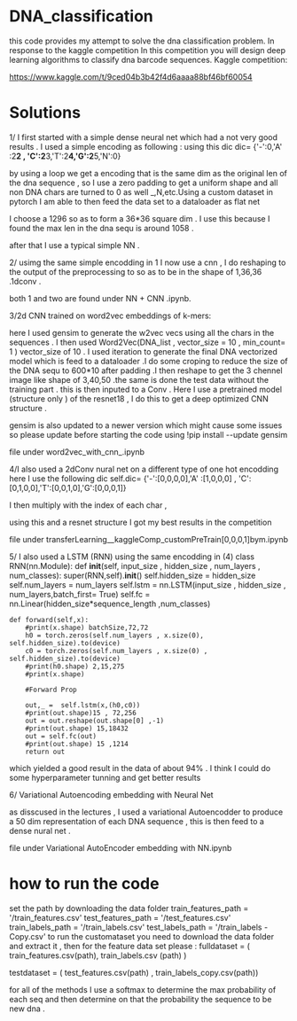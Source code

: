 # DNA_classification

this code provides my attempt to solve the dna classification problem. In response to the kaggle competition 
In this competition you will design deep learning algorithms to classify dna barcode sequences. 
Kaggle competition:

https://www.kaggle.com/t/9ced04b3b42f4d6aaaa88bf46bf60054



# Solutions 
1/ I first started with a simple dense neural net which had a not very good results . I used a simple encoding as following :
using this dic
dic= {'-':0,'A' :2**2 , 'C':2**3,'T':2**4,'G':2**5,'N':0}

by using a loop we get a encoding that is the same dim as the original len of the dna sequence , so I use a zero padding to get a uniform shape and all non DNA chars are turned to 0 as well _,N,etc.Using a custom dataset in pytorch I am able to then feed the data set to a dataloader as flat net 

I choose a 1296 so as to form a 36*36 square dim . I use this because I found the max len in the dna sequ is around 1058 .

after that I use a typical simple NN .


2/ usimg the same simple encodding in 1 I now use a cnn , I do reshaping to the output of the preprocessing to so as to be in the shape of 1,36,36 .1dconv .

both 1 and two are found under NN + CNN .ipynb.

3/2d CNN trained on word2vec embeddings of k-mers:

here I used gensim to generate the w2vec vecs using all the chars in the sequences . I then used Word2Vec(DNA_list , vector_size = 10 , min_count= 1 ) vector_size of 10 . I used iteration to generate the final DNA vectorized model which is feed to a dataloader .I do some croping to reduce the size of the DNA sequ to 600*10 after padding .I then reshape to get the 3 chennel image like shape of 3,40,50 .the same is done the test data without the training part . this is then inputed to a Conv . Here I use a pretrained model (structure only ) of the resnet18 , I do this to get a deep optimized CNN structure .


gensim is also updated to a newer version which might cause some issues so please update before starting the code using !pip install --update gensim 

file under word2vec_with_cnn_.ipynb

4/I also used a 2dConv nural net on a different type of one hot encodding 
here I use the following dic 
self.dic= {'-':[0,0,0,0],'A' :[1,0,0,0] , 'C':[0,1,0,0],'T':[0,0,1,0],'G':[0,0,0,1]}

I then multiply with the index of each char ,

using this and a resnet structure I got my best results in the competition 

file under transferLearning__kaggleComp_customPreTrain[0,0,0,1]bym.ipynb 


5/ I also used a LSTM (RNN) using the same encodding in (4)
class RNN(nn.Module):
    def __init__(self, input_size , hidden_size , num_layers , num_classes):
        super(RNN,self).__init__()
        self.hidden_size = hidden_size
        self.num_layers = num_layers
        self.lstm = nn.LSTM(input_size , hidden_size , num_layers,batch_first= True)
        self.fc = nn.Linear(hidden_size*sequence_length ,num_classes)
        
        
    def forward(self,x):
        #print(x.shape) batchSize,72,72
        h0 = torch.zeros(self.num_layers , x.size(0), self.hidden_size).to(device)
        c0 = torch.zeros(self.num_layers , x.size(0) , self.hidden_size).to(device)
        #print(h0.shape) 2,15,275
        #print(x.shape)
        
        #Forward Prop 
        
        out,_ =  self.lstm(x,(h0,c0))
        #print(out.shape)15 , 72,256
        out = out.reshape(out.shape[0] ,-1)
        #print(out.shape) 15,18432
        out = self.fc(out)
        #print(out.shape) 15 ,1214
        return out 
        
which yielded a good result in the data of about 94% . I think I could do some hyperparameter tunning and get better results 

6/ Variational Autoencoding embedding with Neural Net 

as disscused in the lectures , I used a variational Autoencodder to produce a 50 dim representation of each DNA sequence , this is then feed to a dense nural net .


file under Variational AutoEncoder embedding with NN.ipynb


# how to run the code 

set the path by downloading the data folder 
train_features_path = '/train_features.csv'
test_features_path = '/test_features.csv'
train_labels_path = '/train_labels.csv'
test_labels_path = '/train_labels - Copy.csv'
to run the customataset you need to download the data folder and extract it , then for the feature data set please :
fulldataset = ( train_features.csv(path), train_labels.csv (path) ) 

testdataset = ( test_features.csv(path) , train_labels_copy.csv(path))





for all of the methods I use a softmax to determine the max probability of each seq and then determine on that the probability the sequence to be new dna .

